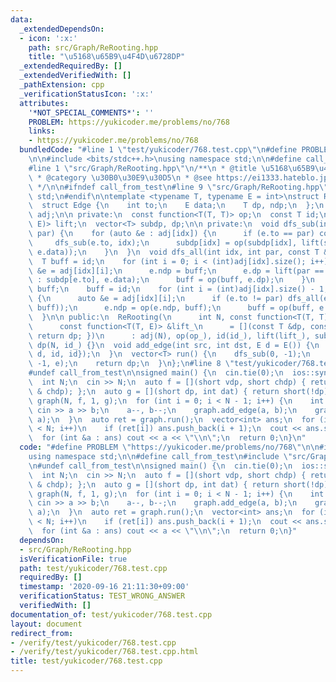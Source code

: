 ```yaml
---
data:
  _extendedDependsOn:
  - icon: ':x:'
    path: src/Graph/ReRooting.hpp
    title: "\u5168\u65B9\u4F4D\u6728DP"
  _extendedRequiredBy: []
  _extendedVerifiedWith: []
  _pathExtension: cpp
  _verificationStatusIcon: ':x:'
  attributes:
    '*NOT_SPECIAL_COMMENTS*': ''
    PROBLEM: https://yukicoder.me/problems/no/768
    links:
    - https://yukicoder.me/problems/no/768
  bundledCode: "#line 1 \"test/yukicoder/768.test.cpp\"\n#define PROBLEM \"https://yukicoder.me/problems/no/768\"\
    \n\n#include <bits/stdc++.h>\nusing namespace std;\n\n#define call_from_test\n\
    #line 1 \"src/Graph/ReRooting.hpp\"\n/**\n * @title \u5168\u65B9\u4F4D\u6728DP\n\
    \ * @category \u30B0\u30E9\u30D5\n * @see https://ei1333.hateblo.jp/entry/2018/12/21/004022\n\
    \ */\n\n#ifndef call_from_test\n#line 9 \"src/Graph/ReRooting.hpp\"\nusing namespace\
    \ std;\n#endif\n\ntemplate <typename T, typename E = int>\nstruct ReRooting {\n\
    \  struct Edge {\n    int to;\n    E data;\n    T dp, ndp;\n  };\n  vector<vector<Edge>>\
    \ adj;\n\n private:\n  const function<T(T, T)> op;\n  const T id;\n  const function<T(T,\
    \ E)> lift;\n  vector<T> subdp, dp;\n\n private:\n  void dfs_sub(int idx, int\
    \ par) {\n    for (auto &e : adj[idx]) {\n      if (e.to == par) continue;\n \
    \     dfs_sub(e.to, idx);\n      subdp[idx] = op(subdp[idx], lift(subdp[e.to],\
    \ e.data));\n    }\n  }\n  void dfs_all(int idx, int par, const T &top) {\n  \
    \  T buff = id;\n    for (int i = 0; i < (int)adj[idx].size(); i++) {\n      auto\
    \ &e = adj[idx][i];\n      e.ndp = buff;\n      e.dp = lift(par == e.to ? top\
    \ : subdp[e.to], e.data);\n      buff = op(buff, e.dp);\n    }\n    dp[idx] =\
    \ buff;\n    buff = id;\n    for (int i = (int)adj[idx].size() - 1; i >= 0; i--)\
    \ {\n      auto &e = adj[idx][i];\n      if (e.to != par) dfs_all(e.to, idx, op(e.ndp,\
    \ buff));\n      e.ndp = op(e.ndp, buff);\n      buff = op(buff, e.dp);\n    }\n\
    \  }\n\n public:\n  ReRooting(\n      int N, const function<T(T, T)> &op_, T id_,\n\
    \      const function<T(T, E)> &lift_\n      = [](const T &dp, const E &dat) {\
    \ return dp; })\n      : adj(N), op(op_), id(id_), lift(lift_), subdp(N, id_),\
    \ dp(N, id_) {}\n  void add_edge(int src, int dst, E d = E()) {\n    adj[src].emplace_back((Edge){dst,\
    \ d, id, id});\n  }\n  vector<T> run() {\n    dfs_sub(0, -1);\n    dfs_all(0,\
    \ -1, e);\n    return dp;\n  }\n};\n#line 8 \"test/yukicoder/768.test.cpp\"\n\
    #undef call_from_test\n\nsigned main() {\n  cin.tie(0);\n  ios::sync_with_stdio(0);\n\
    \  int N;\n  cin >> N;\n  auto f = [](short vdp, short chdp) { return short(vdp\
    \ & chdp); };\n  auto g = [](short dp, int dat) { return short(!dp); };\n  ReRooting<short>\
    \ graph(N, f, 1, g);\n  for (int i = 0; i < N - 1; i++) {\n    int a, b;\n   \
    \ cin >> a >> b;\n    a--, b--;\n    graph.add_edge(a, b);\n    graph.add_edge(b,\
    \ a);\n  }\n  auto ret = graph.run();\n  vector<int> ans;\n  for (int i = 0; i\
    \ < N; i++)\n    if (ret[i]) ans.push_back(i + 1);\n  cout << ans.size() << endl;\n\
    \  for (int &a : ans) cout << a << \"\\n\";\n  return 0;\n}\n"
  code: "#define PROBLEM \"https://yukicoder.me/problems/no/768\"\n\n#include <bits/stdc++.h>\n\
    using namespace std;\n\n#define call_from_test\n#include \"src/Graph/ReRooting.hpp\"\
    \n#undef call_from_test\n\nsigned main() {\n  cin.tie(0);\n  ios::sync_with_stdio(0);\n\
    \  int N;\n  cin >> N;\n  auto f = [](short vdp, short chdp) { return short(vdp\
    \ & chdp); };\n  auto g = [](short dp, int dat) { return short(!dp); };\n  ReRooting<short>\
    \ graph(N, f, 1, g);\n  for (int i = 0; i < N - 1; i++) {\n    int a, b;\n   \
    \ cin >> a >> b;\n    a--, b--;\n    graph.add_edge(a, b);\n    graph.add_edge(b,\
    \ a);\n  }\n  auto ret = graph.run();\n  vector<int> ans;\n  for (int i = 0; i\
    \ < N; i++)\n    if (ret[i]) ans.push_back(i + 1);\n  cout << ans.size() << endl;\n\
    \  for (int &a : ans) cout << a << \"\\n\";\n  return 0;\n}"
  dependsOn:
  - src/Graph/ReRooting.hpp
  isVerificationFile: true
  path: test/yukicoder/768.test.cpp
  requiredBy: []
  timestamp: '2020-09-16 21:11:30+09:00'
  verificationStatus: TEST_WRONG_ANSWER
  verifiedWith: []
documentation_of: test/yukicoder/768.test.cpp
layout: document
redirect_from:
- /verify/test/yukicoder/768.test.cpp
- /verify/test/yukicoder/768.test.cpp.html
title: test/yukicoder/768.test.cpp
---
```

